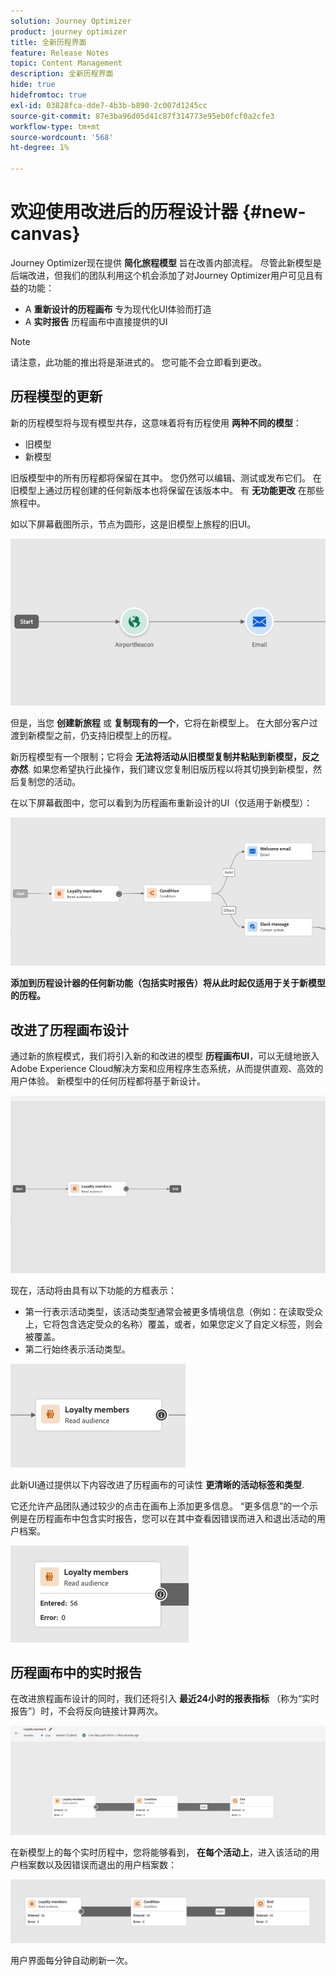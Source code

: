 ```yaml
---
solution: Journey Optimizer
product: journey optimizer
title: 全新历程界面
feature: Release Notes
topic: Content Management
description: 全新历程界面
hide: true
hidefromtoc: true
exl-id: 03828fca-dde7-4b3b-b890-2c007d1245cc
source-git-commit: 87e3ba96d05d41c87f314773e95eb0fcf0a2cfe3
workflow-type: tm+mt
source-wordcount: '568'
ht-degree: 1%

---
```


# 欢迎使用改进后的历程设计器 {#new-canvas}

Journey Optimizer现在提供 **简化旅程模型** 旨在改善内部流程。 尽管此新模型是后端改进，但我们的团队利用这个机会添加了对Journey Optimizer用户可见且有益的功能：

* A **重新设计的历程画布** 专为现代化UI体验而打造
* A **实时报告** 历程画布中直接提供的UI

>[!NOTE]
>
>请注意，此功能的推出将是渐进式的。 您可能不会立即看到更改。

## 历程模型的更新

新的历程模型将与现有模型共存，这意味着将有历程使用 **两种不同的模型**：

* 旧模型
* 新模型

旧版模型中的所有历程都将保留在其中。 您仍然可以编辑、测试或发布它们。 在旧模型上通过历程创建的任何新版本也将保留在该版本中。 有 **无功能更改** 在那些旅程中。

如以下屏幕截图所示，节点为圆形，这是旧模型上旅程的旧UI。

![](assets/new-canvas.png)

但是，当您 **创建新旅程** 或 **复制现有的一个**，它将在新模型上。 在大部分客户过渡到新模型之前，仍支持旧模型上的历程。

新历程模型有一个限制；它将会 **无法将活动从旧模型复制并粘贴到新模型，反之亦然**. 如果您希望执行此操作，我们建议您复制旧版历程以将其切换到新模型，然后复制您的活动。

在以下屏幕截图中，您可以看到为历程画布重新设计的UI（仅适用于新模型）：

![](assets/new-canvas2.png)

**添加到历程设计器的任何新功能（包括实时报告）将从此时起仅适用于关于新模型的历程。**

## 改进了历程画布设计

通过新的旅程模式，我们将引入新的和改进的模型 **历程画布UI**，可以无缝地嵌入Adobe Experience Cloud解决方案和应用程序生态系统，从而提供直观、高效的用户体验。 新模型中的任何历程都将基于新设计。

![](assets/new-canvas3.gif)

现在，活动将由具有以下功能的方框表示：

* 第一行表示活动类型，该活动类型通常会被更多情境信息（例如：在读取受众上，它将包含选定受众的名称）覆盖，或者，如果您定义了自定义标签，则会被覆盖。
* 第二行始终表示活动类型。

![](assets/new-canvas4.png)

此新UI通过提供以下内容改进了历程画布的可读性 **更清晰的活动标签和类型**.

它还允许产品团队通过较少的点击在画布上添加更多信息。 “更多信息”的一个示例是在历程画布中包含实时报告，您可以在其中查看因错误而进入和退出活动的用户档案。

![](assets/new-canvas5.png)


## 历程画布中的实时报告

在改进旅程画布设计的同时，我们还将引入 **最近24小时的报表指标** （称为“实时报告”）时，不会将反向链接计算两次。

![](assets/new-canvas6bis.png)

在新模型上的每个实时历程中，您将能够看到， **在每个活动上**，进入该活动的用户档案数以及因错误而退出的用户档案数：

![](assets/new-canvas8.png)

<!--`
With every live journey on the new model, you will be able to see two types of "last 24 hours" reporting information:

* On a **new insert**, you will see:
    * The number of profiles that have been exported for audience-triggered journeys. You will see the number of profiles available in the last export job alongside the time when that export has been made.
    * The number of profiles who exited the journey
    * The percentage of errors
    ![](assets/new-canvas7.png)
* **On each activity**, you will see the number of profiles who entered that activity and the number who exited because of an error:
    ![](assets/new-canvas8.png)
-->

用户界面每分钟自动刷新一次。

<!--
Please note that you may see differences between the number of exported profiles and the number of profiles flowing through the journey. The exported profiles count only provides information about the last export job being made while the number of profiles entering an activity only contains profiles who did it in the last 24 hours. This can especially be visible on recurring daily journeys as there could be a data overlap between two days.
-->
